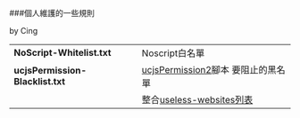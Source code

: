 ###個人維護的一些規則

by Cing

| | |
| :--- | :--- |
| **NoScript-Whitelist.txt** | Noscript白名單 |
| **ucjsPermission-Blacklist.txt** | [ucjsPermission2][1]腳本 要阻止的黑名單 |
| | 整合[useless-websites列表](https://github.com/Feiox/useless-websites) |

  [1]: https://github.com/dupontjoy/userChrome.js-Collections-/tree/master/ucjsPermission2.uc.xul
